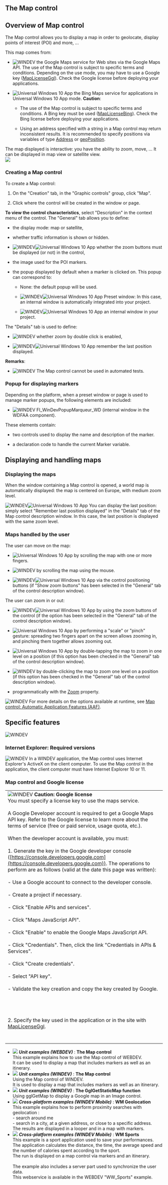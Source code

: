 


## The Map control
			



<a name="NOTE1"></a>
<a name="NOTE1_1"></a>


## Overview of Map control
<a name="overview_map_control_ELTTEXTE000403"></a>
The Map control allows you to display a map in order to geolocate, display points of interest (POI) and more, ... 

This map comes from: 

- ![WINDEV](https://doc.pcsoft.fr/ext/images/us/WD.png) the Google Maps service for Web sites via the Google Maps API. 
	The use of the Map control is subject to specific terms and conditions. Depending on the use mode, you may have to use a Google key ([MapLicenseGgl](../WDLang3/1000021299.md)). Check the Google license before deploying your applications. 

- ![Universal Windows 10 App](https://doc.pcsoft.fr/ext/images/us/UNIVERSALAPP.png) the Bing Maps service for applications in Universal Windows 10 App mode.
	 **Caution**: 

	- The use of the Map control is subject to specific terms and conditions. A Bing key must be used ([MapLicenseBing](../WDLang3/1000022006.md)). Check the Bing license before deploying your applications. 

	- Using an address specified with a string in a Map control may return inconsistent results. It is recommended to specify positions via variables of type [Address](../WDLang3/1000019944.md) or [geoPosition](../WDLang3/1000019191.md).   







The map displayed is interactive: you have the ability to zoom, move, ... It can be displayed in map view or satellite view. <br>![](https://doc.pcsoft.fr/en-US/images/image.awp?langid=3&name=ModeCarte.gif)

<a name="NOTE1_2"></a>


### Creating a Map control
<a name="creating_map_control_ELTPARAGRAPHE000096"></a>

To create a Map control: 

1. On the "Creation" tab, in the "Graphic controls" group, click "Map".

2. Click where the control will be created in the window or page.




**To view the control characteristics**, select "Description" in the context menu of the control. 
The "General" tab allows you to define: 

- the display mode: map or satellite,

- whether traffic information is shown or hidden.

- ![WINDEV](https://doc.pcsoft.fr/ext/images/us/WD.png)![Universal Windows 10 App](https://doc.pcsoft.fr/ext/images/us/UNIVERSALAPP.png) whether the zoom buttons must be displayed (or not) in the control,

- the image used for the POI markers. 
	

- the popup displayed by default when a marker is clicked on. This popup can correspond to: 

	- None: the default popup will be used. 

	- ![WINDEV](https://doc.pcsoft.fr/ext/images/us/WD.png)![Universal Windows 10 App](https://doc.pcsoft.fr/ext/images/us/UNIVERSALAPP.png) Preset window: In this case, an internal window is automatically integrated into your project. 

	- ![WINDEV](https://doc.pcsoft.fr/ext/images/us/WD.png)![Universal Windows 10 App](https://doc.pcsoft.fr/ext/images/us/UNIVERSALAPP.png) an internal window in your project.







The "Details" tab is used to define: 

- ![WINDEV](https://doc.pcsoft.fr/ext/images/us/WD.png) whether zoom by double click is enabled,

- ![WINDEV](https://doc.pcsoft.fr/ext/images/us/WD.png)![Universal Windows 10 App](https://doc.pcsoft.fr/ext/images/us/UNIVERSALAPP.png) remember the last position displayed.




**Remarks**: 

- ![WINDEV](https://doc.pcsoft.fr/ext/images/us/WD.png) The Map control cannot be used in automated tests. 



<a name="NOTE1_3"></a>


### Popup for displaying markers
<a name="popup_for_displaying_markers_ELTPARAGRAPHE000199"></a>

Depending on the platform, when a preset window or page is used to manage marker popups, the following elements are included: 

- ![WINDEV](https://doc.pcsoft.fr/ext/images/us/WD.png) FI_WinDevPopupMarqueur_WD (internal window in the WDFAA component).




These elements contain: 

- two controls used to display the name and description of the marker. 

- a declaration code to handle the current Marker variable.




<a name="NOTE2"></a>
<a name="NOTE2_1"></a>


## Displaying and handling maps
<a name="displaying_and_handling_maps_ELTTEXTE000439"></a>


### Displaying the maps
<a name="displaying_the_maps_ELTPARAGRAPHE000223"></a>

When the window containing a Map control is opened, a world map is automatically displayed: the map is centered on Europe, with medium zoom level.

![WINDEV](https://doc.pcsoft.fr/ext/images/us/WD.png)![Universal Windows 10 App](https://doc.pcsoft.fr/ext/images/us/UNIVERSALAPP.png) You can display the last position: simply select "Remember last position displayed" in the "Details" tab of the Map control description window. In this case, the last position is displayed with the same zoom level.


### Maps handled by the user
<a name="maps_handled_the_user_ELTPARAGRAPHE000236"></a>

The user can move on the map: 

- ![Universal Windows 10 App](https://doc.pcsoft.fr/ext/images/us/UNIVERSALAPP.png) by scrolling the map with one or more fingers. 

- ![WINDEV](https://doc.pcsoft.fr/ext/images/us/WD.png) by scrolling the map using the mouse.

- ![WINDEV](https://doc.pcsoft.fr/ext/images/us/WD.png)![Universal Windows 10 App](https://doc.pcsoft.fr/ext/images/us/UNIVERSALAPP.png) via the control positioning buttons (if "Show zoom buttons" has been selected in the "General" tab of the control description window). 




The user can zoom in or out: 

- ![WINDEV](https://doc.pcsoft.fr/ext/images/us/WD.png)![Universal Windows 10 App](https://doc.pcsoft.fr/ext/images/us/UNIVERSALAPP.png) by using the zoom buttons of the control (if the option has been selected in the "General" tab of the control description window). 

- ![Universal Windows 10 App](https://doc.pcsoft.fr/ext/images/us/UNIVERSALAPP.png) by performing a "scale" or "pinch" gesture: spreading two fingers apart on the screen allows zooming in, and pinching them together allows zooming out. 

- ![Universal Windows 10 App](https://doc.pcsoft.fr/ext/images/us/UNIVERSALAPP.png) by double-tapping the map to zoom in one level on a position (if this option has been checked in the "General" tab of the control description window). 

- ![WINDEV](https://doc.pcsoft.fr/ext/images/us/WD.png) by double-clicking the map to zoom one level on a position (if this option has been checked in the "General" tab of the control description window). 

- programmatically with the [Zoom](../Proprietes/1000017201.md) property. 






![WINDEV](https://doc.pcsoft.fr/ext/images/us/WD.png) For more details on the options available at runtime, see [Map control: Automatic Application Features (AAF)](../WDChamp/1000019824.md). 

<a name="NOTE3"></a>
<a name="NOTE3_1"></a>


## Specific features
<a name="specific_features_ELTTEXTE000469"></a>
![WINDEV](https://doc.pcsoft.fr/ext/images/us/WD.png) 

### Internet Explorer: Required versions
<a name="internet_explorer_required_versions_ELTPARAGRAPHE000303"></a>

![WINDEV](https://doc.pcsoft.fr/ext/images/us/WD.png) In a WINDEV application, the Map control uses Internet Explorer's ActiveX on the client computer. To use the Map control in the application, the client computer must have Internet Explorer 10 or 11. 


### Map control and Google license
<a name="map_control_and_google_license_ELTPARAGRAPHE000323"></a>




|   |
| --- |
| ![WINDEV](https://doc.pcsoft.fr/ext/images/us/WD.png) **Caution: Google license**<br>You must specify a license key to use the maps service. <br><br>A Google Developer account is required to get a Google Maps API key. Refer to the Google license to learn more about the terms of service (free or paid service, usage quota, etc.).<br><br>When the developer account is available, you must: <br><br>1. Generate the key in the Google developer console ([https://console.developers.google.com](https://console.developers.google.com)). The operations to perform are as follows (valid at the date this page was written): <br><br>	- Use a Google account to connect to the developer console. <br><br>	- Create a project if necessary. <br><br>	- Click "Enable APIs and services".<br><br>	- Click "Maps JavaScript API".<br><br>	- Click "Enable" to enable the Google Maps JavaScript API. <br><br>	- Click "Credentials". Then, click the link "Credentials in APIs & Services".<br><br>	- Click "Create credentials".  <br><br>	- Select "API key". <br><br>	- Validate the key creation and copy the key created by Google. <br><br><br><br><br>2. Specify the key used in the application or in the site with [MapLicenseGgl](../WDLang3/1000021299.md).<br><br><br> |




- ![](https://doc.pcsoft.fr/en-US/images/image.awp?langid=3&name=TheMapcontrol.gif) ***Unit examples (WEBDEV)*** : **The Map control** <br>This example explains how to use the Map control of WEBDEV.<br>It can be used to display a map that includes markers as well as an itinerary.
- ![](https://doc.pcsoft.fr/en-US/images/image.awp?langid=3&name=TheMapcontrol.gif) ***Unit examples (WINDEV)*** : **The Map control** <br>Using the Map control of WINDEV.<br>It is used to display a map that includes markers as well as an itinerary.
- ![](https://doc.pcsoft.fr/en-US/images/image.awp?langid=3&name=TheGglGetStaticMapfunction.gif) ***Unit examples (WINDEV)*** : **The GglGetStaticMap function** <br>Using gglGetMap to display a Google map in an Image control.
- ![](https://doc.pcsoft.fr/en-US/images/image.awp?langid=3&name=WMGeolocation.gif) ***Cross-platform examples (WINDEV Mobile)*** : **WM Geolocation** <br>This example explains how to perform proximity searches with geolocation :<br>- search around me<br>- search in a city, at a given address, or close to a specific address.<br>The results are displayed in a looper and in a map with markers.
- ![](https://doc.pcsoft.fr/en-US/images/image.awp?langid=3&name=WMSports.gif) ***Cross-platform examples (WINDEV Mobile)*** : **WM Sports** <br>This example is a sport application used to save your performances.<br>The application calculates the distance, the time, the average speed and the number of calories spent according to the sport. <br>The run is displayed on a map control via markers and an itinerary. <br><br>The example also includes a server part used to synchronize the user data.<br>This webservice is available in the WEBDEV "WW_Sports" example.


